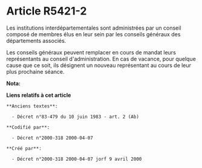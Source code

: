 # Article R5421-2

Les institutions interdépartementales sont administrées par un conseil composé de membres élus en leur sein par les conseils
généraux des départements associés.

Les conseils généraux peuvent remplacer en cours de mandat leurs représentants au conseil d'administration. En cas de
vacance, pour quelque cause que ce soit, ils désignent un nouveau représentant au cours de leur plus prochaine séance.

**Nota:**



**Liens relatifs à cet article**

	**Anciens textes**:

	  - Décret n°83-479 du 10 juin 1983 - art. 2 (Ab)

	**Codifié par**:

	  - Décret n°2000-318 2000-04-07

	**Créé par**:

	  - Décret n°2000-318 2000-04-07 jorf 9 avril 2000
